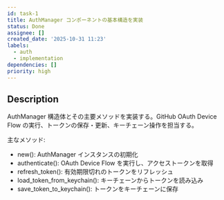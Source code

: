 ```yaml
---
id: task-1
title: AuthManager コンポーネントの基本構造を実装
status: Done
assignee: []
created_date: '2025-10-31 11:23'
labels:
  - auth
  - implementation
dependencies: []
priority: high
---
```


## Description

<!-- SECTION:DESCRIPTION:BEGIN -->
AuthManager 構造体とその主要メソッドを実装する。GitHub OAuth Device Flow の実行、トークンの保存・更新、キーチェーン操作を担当する。

主なメソッド:
- new(): AuthManager インスタンスの初期化
- authenticate(): OAuth Device Flow を実行し、アクセストークンを取得
- refresh_token(): 有効期限切れのトークンをリフレッシュ
- load_token_from_keychain(): キーチェーンからトークンを読み込み
- save_token_to_keychain(): トークンをキーチェーンに保存
<!-- SECTION:DESCRIPTION:END -->

